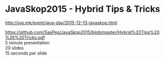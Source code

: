 # JavaSkop2015 - Hybrid Tips & Tricks
http://jug.mk/event/java-day/2015-12-13-javaskop.html

https://github.com/SasPes/JavaSkop2015/blob/master/Hybrid%20Tips%20%26%20Tricks.pdf  
5 minute presentation  
20 slides  
15 seconds per slide  
